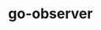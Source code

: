---
title: go-observer
registryType: instrumentation
tags:
  - opentracing
  
  - Go
  
repo: https://github.com/opentracing-contrib/go-observer
license: Apache License 2.0
description: an Observer API for OpenTracing-Go Tracers
authors: OpenTracing Contributors
otVersion: latest
---